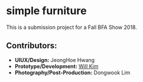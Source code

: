# simple furniture

This is a submission project for a Fall BFA Show 2018.

## Contributors:
 - **UIUX/Design:** JeongHoe Hwang
 - **Prototype/Development:** [Will Kim](www.withoutwax.me)
 - **Photography/Post-Production:** Dongwook Lim
